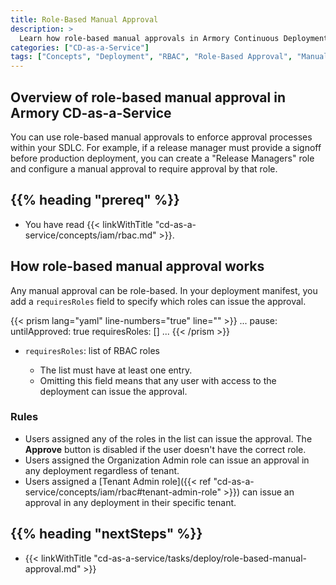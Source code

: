 ```yaml
---
title: Role-Based Manual Approval
description: >
  Learn how role-based manual approvals in Armory Continuous Deployment-as-a-Service can enforce your SDLC's approval processes.
categories: ["CD-as-a-Service"]
tags: ["Concepts", "Deployment", "RBAC", "Role-Based Approval", "Manual Approval"]
---
```


## Overview of role-based manual approval in Armory CD-as-a-Service

You can use role-based manual approvals to enforce approval processes within your SDLC. For example, if a release manager must provide a signoff before production deployment, you can create a "Release Managers" role and configure a manual approval to require approval by that role.

## {{% heading "prereq" %}}

* You have read {{< linkWithTitle "cd-as-a-service/concepts/iam/rbac.md" >}}.

## How role-based manual approval works

Any manual approval can be role-based. In your deployment manifest, you add a `requiresRoles` field to specify which roles can issue the approval.

{{< prism lang="yaml" line-numbers="true" line="" >}}
...
pause:
  untilApproved: true
  requiresRoles: []
...
{{< /prism >}}

- `requiresRoles`: list of RBAC roles

  - The list must have at least one entry.
  - Omitting this field means that any user with access to the deployment can issue the approval.

### Rules

* Users assigned any of the roles in the list can issue the approval. The **Approve** button is disabled if the user doesn't have the correct role.
* Users assigned the Organization Admin role can issue an approval in any deployment regardless of tenant.
* Users assigned a [Tenant Admin role]({{< ref "cd-as-a-service/concepts/iam/rbac#tenant-admin-role" >}}) can issue an approval in any deployment in their specific tenant.

## {{%  heading "nextSteps" %}}

* {{< linkWithTitle "cd-as-a-service/tasks/deploy/role-based-manual-approval.md" >}}